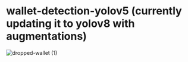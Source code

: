 # wallet-detection-yolov5 (currently updating it to yolov8 with augmentations)

![dropped-wallet (1)](https://github.com/amaanirfan19/FallFinder/assets/52991990/6cf6c480-0904-4a62-aa81-cc58a6ea54f6)
